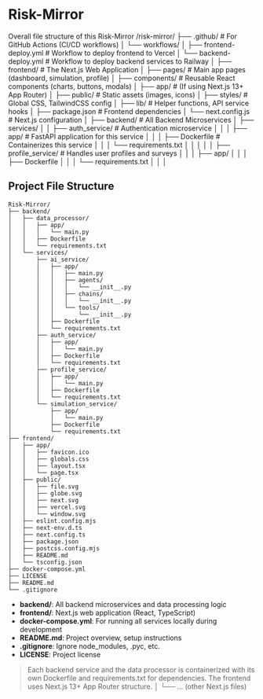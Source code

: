 # Risk-Mirror

Overall file structure of this Risk-Mirror
/risk-mirror/
├── .github/ # For GitHub Actions (CI/CD workflows)
│ └── workflows/
│ ├── frontend-deploy.yml # Workflow to deploy frontend to Vercel
│ └── backend-deploy.yml # Workflow to deploy backend services to Railway
│
├── frontend/ # The Next.js Web Application
│ ├── pages/ # Main app pages (dashboard, simulation, profile)
│ ├── components/ # Reusable React components (charts, buttons, modals)
│ ├── app/ # (If using Next.js 13+ App Router)
│ ├── public/ # Static assets (images, icons)
│ ├── styles/ # Global CSS, TailwindCSS config
│ ├── lib/ # Helper functions, API service hooks
│ ├── package.json # Frontend dependencies
│ └── next.config.js # Next.js configuration
│
├── backend/ # All Backend Microservices
│ ├── services/
│ │ ├── auth_service/ # Authentication microservice
│ │ │ ├── app/ # FastAPI application for this service
│ │ │ ├── Dockerfile # Containerizes this service
│ │ │ └── requirements.txt
│ │ │
│ │ ├── profile_service/ # Handles user profiles and surveys
│ │ │ ├── app/
│ │ │ ├── Dockerfile
│ │ │ └── requirements.txt
│ │ │

## Project File Structure

```
Risk-Mirror/
├── backend/
│   ├── data_processor/
│   │   ├── app/
│   │   │   └── main.py
│   │   ├── Dockerfile
│   │   └── requirements.txt
│   └── services/
│       ├── ai_service/
│       │   ├── app/
│       │   │   ├── main.py
│       │   │   ├── agents/
│       │   │   │   └── __init__.py
│       │   │   ├── chains/
│       │   │   │   └── __init__.py
│       │   │   └── tools/
│       │   │       └── __init__.py
│       │   ├── Dockerfile
│       │   └── requirements.txt
│       ├── auth_service/
│       │   ├── app/
│       │   │   └── main.py
│       │   ├── Dockerfile
│       │   └── requirements.txt
│       ├── profile_service/
│       │   ├── app/
│       │   │   └── main.py
│       │   ├── Dockerfile
│       │   └── requirements.txt
│       └── simulation_service/
│           ├── app/
│           │   └── main.py
│           ├── Dockerfile
│           └── requirements.txt
├── frontend/
│   ├── app/
│   │   ├── favicon.ico
│   │   ├── globals.css
│   │   ├── layout.tsx
│   │   └── page.tsx
│   ├── public/
│   │   ├── file.svg
│   │   ├── globe.svg
│   │   ├── next.svg
│   │   ├── vercel.svg
│   │   └── window.svg
│   ├── eslint.config.mjs
│   ├── next-env.d.ts
│   ├── next.config.ts
│   ├── package.json
│   ├── postcss.config.mjs
│   ├── README.md
│   └── tsconfig.json
├── docker-compose.yml
├── LICENSE
├── README.md
└── .gitignore
```

- **backend/**: All backend microservices and data processing logic
- **frontend/**: Next.js web application (React, TypeScript)
- **docker-compose.yml**: For running all services locally during development
- **README.md**: Project overview, setup instructions
- **.gitignore**: Ignore node_modules, .pyc, etc.
- **LICENSE**: Project license

> Each backend service and the data processor is containerized with its own Dockerfile and requirements.txt for dependencies.
> The frontend uses Next.js 13+ App Router structure.
> │
> └── ... (other Next.js files)
